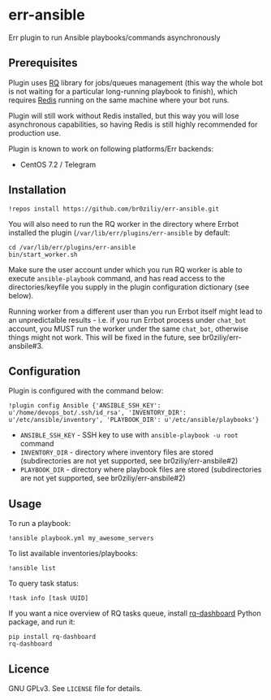 err-ansible
============

Err plugin to run Ansible playbooks/commands asynchronously

Prerequisites
-------------

Plugin uses [RQ](http://python-rq.org/) library for jobs/queues management (this
way the whole bot is not waiting for a particular long-running playbook to
finish), which requires [Redis](http://redis.io/) running on the same machine
where your bot runs.

Plugin will still work without Redis installed, but this way you will lose
asynchronous capabilities, so having Redis is still highly recommended for
production use.

Plugin is known to work on following platforms/Err backends:

- CentOS 7.2 / Telegram

Installation
------------

`!repos install https://github.com/br0ziliy/err-ansible.git`

You will also need to run the RQ worker in the directory where Errbot installed
the plugin (`/var/lib/err/plugins/err-ansible` by default:

```
cd /var/lib/err/plugins/err-ansible
bin/start_worker.sh
```

Make sure the user account under which you run RQ worker is able to execute
`ansible-playbook` command, and has read access to the directories/keyfile you
supply in the plugin configuration dictionary (see below).

Running worker from a different user than you run Errbot itself might lead to an
unpredictalble results - i.e. if you run Errbot process under `chat_bot`
account, you MUST run the worker under the same `chat_bot`, otherwise things
might not work. This will be fixed in the future, see br0ziliy/err-ansbile#3.

Configuration
-------------

Plugin is configured with the command below:

`!plugin config Ansible {'ANSIBLE_SSH_KEY': u'/home/devops_bot/.ssh/id_rsa', 'INVENTORY_DIR': u'/etc/ansible/inventory', 'PLAYBOOK_DIR': u'/etc/ansible/playbooks'}`

- `ANSIBLE_SSH_KEY` - SSH key to use with `ansible-playbook -u root` command
- `INVENTORY_DIR` - directory where inventory files are stored (subdirectories
  are not yet supported, see br0ziliy/err-ansbile#2)
- `PLAYBOOK_DIR` - directory where playbook files are stored (subdirectories are
  not yet supported, see br0ziliy/err-ansbile#2)

Usage
-----

To run a playbook:

`!ansible playbook.yml my_awesome_servers`

To list available inventories/playbooks:

`!ansible list`

To query task status:

`!task info [task UUID]`

If you want a nice overview of RQ tasks queue, install
[rq-dashboard](https://github.com/ducu/rq-dashboard) Python
package, and run it:

```
pip install rq-dashboard
rq-dashboard
```

Licence
-------

GNU GPLv3. See `LICENSE` file for details.
